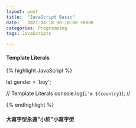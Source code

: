 ```yaml
---
layout: post
title:  "JavaScript Basic"
date:   2021-04-18 00:10:00 +0800
categories: Programming
tags: JavaScripts

---
```


#### Template Literals

{% highlight JavaScript %}

let gender = 'boy';

// Template Literals
console.log(`i'm ${country}`); // 

{% endhighlight %}

#### 大寫字型永遠"小於"小寫字型




